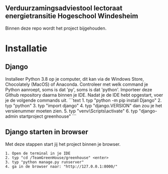## Verduurzamingsadviestool lectoraat energietransitie Hogeschool Windesheim
Binnen deze repo wordt het project bijgehouden. 

# Installatie 
<h2>Django</h2>
Installeer Python 3.8 op je computer, dit kan via de Windows Store, Chocolately (MacOS) of Anaconda. Controleer met welk command je Python aanroept, soms is dat 'py', soms is dat 'python'. Importeer deze Github repository daarna binnen je IDE. Nadat je de IDE hebt opgestart, voer je de volgende commands uit. 
```text
1. typ "python -m pip install Django" 
2. typ "python" <enter> 
3. typ "import django" <enter> 
4. typ "django.VERSION" <enter> dan zou je het versienummer moeten zien.
5. typ "venv\Scripts\activate" <enter> 
6. typ "django-admin startproject greenhouse" <enter> 
```

## Django starten in browser
Met deze stappen start jij het project binnen je browser.
```
1. Open de terminal in je IDE
2. typ "cd /TeamGreenHouse/greenhouse" <enter>
3. typ "python manage.py runserver"
4. ga in de browser naar: "http://127.0.0.1:8000/"
```